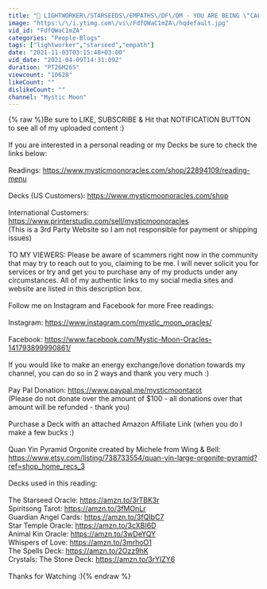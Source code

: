 ```yaml
---
title: "🦋 LIGHTWORKER\/STARSEEDS\/EMPATHS\/DF\/DM - YOU ARE BEING \"CALLED\" TO UTILIZE YOUR SOUL GIFTS 🙏 Timeless"
image: "https:\/\/i.ytimg.com\/vi\/FdfQWaC1mZA\/hqdefault.jpg"
vid_id: "FdfQWaC1mZA"
categories: "People-Blogs"
tags: ["lightworker","starseed","empath"]
date: "2021-11-03T03:15:48+03:00"
vid_date: "2021-04-09T14:31:09Z"
duration: "PT26M26S"
viewcount: "10628"
likeCount: ""
dislikeCount: ""
channel: "Mystic Moon"
---
```

{% raw %}Be sure to LIKE, SUBSCRIBE &amp; Hit that NOTIFICATION BUTTON to see all of my uploaded content :) <br /><br />If you are interested in a personal reading or my Decks be sure to check the links below:<br /><br />Readings:  <a rel="nofollow" target="blank" href="https://www.mysticmoonoracles.com/shop/22894109/reading-menu">https://www.mysticmoonoracles.com/shop/22894109/reading-menu</a><br /><br />Decks (US Customers): <a rel="nofollow" target="blank" href="https://www.mysticmoonoracles.com/shop">https://www.mysticmoonoracles.com/shop</a><br /><br />International Customers: <a rel="nofollow" target="blank" href="https://www.printerstudio.com/sell/mysticmoonoracles">https://www.printerstudio.com/sell/mysticmoonoracles</a><br />(This is a 3rd Party Website so I am not responsible for payment or shipping issues)<br /><br />TO MY VIEWERS: Please be aware of scammers right now in the community that may try to reach out to you, claiming to be me.  I will never solicit you for services or try and get you to purchase any of my products under any circumstances.  All of my authentic links to my social media sites and website are listed in this description box.  <br /><br />Follow me on Instagram and Facebook for more Free readings:<br /><br />Instagram:  <a rel="nofollow" target="blank" href="https://www.instagram.com/mystic_moon_oracles/">https://www.instagram.com/mystic_moon_oracles/</a><br /><br />Facebook:  <a rel="nofollow" target="blank" href="https://www.facebook.com/Mystic-Moon-Oracles-141793899990861/">https://www.facebook.com/Mystic-Moon-Oracles-141793899990861/</a><br /><br />If you would like to make an energy exchange/love donation towards my channel, you can do so in 2 ways and thank you very much :)<br /><br />Pay Pal Donation:  <a rel="nofollow" target="blank" href="https://www.paypal.me/mysticmoontarot">https://www.paypal.me/mysticmoontarot</a><br />(Please do not donate over the amount of $100 - all donations over that amount will be refunded - thank you)<br /><br />Purchase a Deck with an attached Amazon Affiliate Link (when you do I make a few bucks :)<br /><br />Quan Yin Pyramid Orgonite created by Michele from Wing &amp; Bell: <a rel="nofollow" target="blank" href="https://www.etsy.com/listing/738733554/quan-yin-large-orgonite-pyramid?ref=shop_home_recs_3">https://www.etsy.com/listing/738733554/quan-yin-large-orgonite-pyramid?ref=shop_home_recs_3</a><br /><br />Decks used in this reading:<br /><br />The Starseed Oracle: <a rel="nofollow" target="blank" href="https://amzn.to/3rTBK3r">https://amzn.to/3rTBK3r</a><br />Spiritsong Tarot: <a rel="nofollow" target="blank" href="https://amzn.to/3fMOnLr">https://amzn.to/3fMOnLr</a><br />Guardian Angel Cards: <a rel="nofollow" target="blank" href="https://amzn.to/3fQIbC7">https://amzn.to/3fQIbC7</a><br />Star Temple Oracle: <a rel="nofollow" target="blank" href="https://amzn.to/3cXBI6D">https://amzn.to/3cXBI6D</a><br />Animal Kin Oracle: <a rel="nofollow" target="blank" href="https://amzn.to/3wDeYQY">https://amzn.to/3wDeYQY</a><br />Whispers of Love: <a rel="nofollow" target="blank" href="https://amzn.to/3mrhoO1">https://amzn.to/3mrhoO1</a><br />The Spells Deck: <a rel="nofollow" target="blank" href="https://amzn.to/2Ozz9hK">https://amzn.to/2Ozz9hK</a><br />Crystals: The Stone Deck:  <a rel="nofollow" target="blank" href="https://amzn.to/3rYIZY6">https://amzn.to/3rYIZY6</a><br /><br />Thanks for Watching :){% endraw %}
